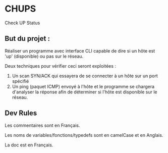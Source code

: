 # CHUPS
Check UP Status

## But du projet :
Réaliser un programme avec interface CLI capable de dire si un hôte est 'up' (disponible) ou pas sur le réseau.

Deux techniques pour vérifier ceci seront exploitées :

1. Un scan SYN/ACK qui essayera de se connecter à un hôte sur un port spécifié
2. Un ping (paquet ICMP) envoyé à l'hôte et le programme se chargera d'analyser la réponse afin de déterminer si l'hôte est disponible sur le réseau.

## Dev Rules
Les commentaires sont en Français.

Les noms de variables/fonctions/typedefs sont en camelCase et en Anglais.

La doc est en Français.